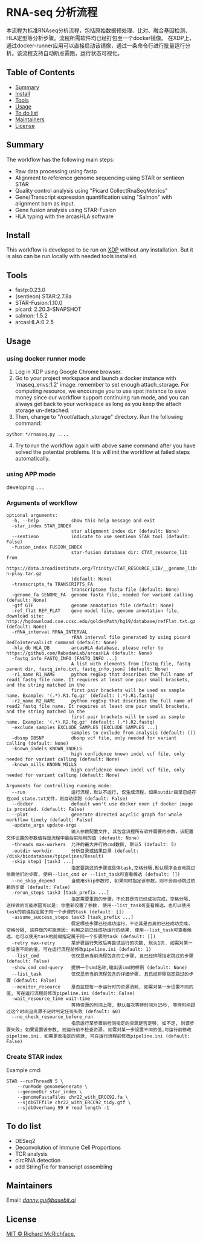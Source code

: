 # RNA-seq 分析流程

本流程为标准RNAseq分析流程，包括原始数据预处理、比对、融合基因检测、HLA定型等分析步骤。流程所需软件均已经打包至一个docker镜像。
在XDP上，通过docker-runner应用可以直接启动该镜像，通过一条命令行进行批量运行分析。该流程支持自动断点需跑，运行状态可视化。

## Table of Contents

- [Summary](#Summary)
- [Install](#install)
- [Tools](#tools)
- [Usage](#usage)
- [To do list](#todolist)
- [Maintainers](#maintainers)
- [License](#license)

## Summary

The workflow has the following main steps:
* Raw data processing using fastp
* Alignment to reference genome sequencing using STAR or sentieon STAR
* Quality control analysis using "Picard CollectRnaSeqMetrics"
* Gene/Transcript expression quantification using "Salmon" with alignment bam as input.
* Gene fusion analysis using STAR-Fusion
* HLA typing with the arcasHLA software

## Install

This workflow is developed to be run on [XDP](https://platform.xdp.basebit.me/user/login) without any installation. But it is also can be run locally with needed tools installed.

## Tools
* fastp:0.23.0
* (sentieon) STAR:2.7.8a
* STAR-Fusion:1.10.0
* picard: 2.20.3-SNAPSHOT
* salmon: 1.5.2
* arcasHLA:0.2.5

## Usage

### using docker runner mode
1. Log in XDP using Google Chrome browser.
2. Go to your project workspace and launch a docker instance with 'rnaseq_envs:1.2' image. remember to set enough attach_storage.
For computing resource, we encourage you to use spot instance to save money since our workflow support continuing run mode,
and you can always get back to your workspace as long as you keep the attach storage un-detached.
3. Then, change to "/root/attach_storage" directory. Run the following command:
```
python */rnaseq.py ....
```
4. Try to run the workflow again with above same command after you have solved the potential problems. It is will init the workflow at failed steps automatically.

### using APP mode
developing ......


### Arguments of workflow
```angular2html
optional arguments:
  -h, --help            show this help message and exit
  -star_index STAR_INDEX
                        star alignment index dir (default: None)
  --sentieon            indicate to use sentieon STAR tool (default: False)
  -fusion_index FUSION_INDEX
                        star-fusion database dir: CTAT_resource_lib from
                        https://data.broadinstitute.org/Trinity/CTAT_RESOURCE_LIB/__genome_libs_StarFv1.10/GRCh37_gencode_v19_CTAT_lib_Mar012021.plug-n-play.tar.gz
                        (default: None)
  -transcripts_fa TRANSCRIPTS_FA
                        transcriptome fasta file (default: None)
  -genome_fa GENOME_FA  genome fasta file, needed for variant calling (default: None)
  -gtf GTF              genome annotation file (default: None)
  -ref_flat REF_FLAT    gene model file, genome annotation file, download site: http://hgdownload.cse.ucsc.edu/goldenPath/hg19/database/refFlat.txt.gz (default: None)
  -rRNA_interval RRNA_INTERVAL
                        rRNA interval file generated by using picard BedToIntervalList command (default: None)
  -hla_db HLA_DB        arcasHLA database, please refer to https://github.com/RabadanLab/arcasHLA (default: None)
  -fastq_info FASTQ_INFO [FASTQ_INFO ...]
                        A list with elements from [fastq file, fastq parent dir, fastq_info.txt, fastq_info.json] (default: None)
  -r1_name R1_NAME      python regExp that describes the full name of read1 fastq file name. It requires at least one pair small brackets, and the string matched in the
                        first pair brackets will be used as sample name. Example: '(.*).R1.fq.gz' (default: (.*).R1.fastq)
  -r2_name R2_NAME      python regExp that describes the full name of read2 fastq file name. It requires at least one pair small brackets, and the string matched in the
                        first pair brackets will be used as sample name. Example: '(.*).R2.fq.gz' (default: (.*).R2.fastq)
  -exclude_samples EXCLUDE_SAMPLES [EXCLUDE_SAMPLES ...]
                        samples to exclude from analysis (default: ())
  -dbsnp DBSNP          dbsnp vcf file, only needed for variant calling (default: None)
  -known_indels KNOWN_INDELS
                        high confidence known indel vcf file, only needed for variant calling (default: None)
  -known_mills KNOWN_MILLS
                        high confidence known indel vcf file, only needed for variant calling (default: None)

Arguments for controlling running mode:
  --run                 运行流程，默认不运行, 仅生成流程，如果outdir目录已经存在cmd_state.txt文件，则自动续跑 (default: False)
  --docker              default won't use docker even if docker image is provided. (default: False)
  --plot                generate directed acyclic graph for whole workflow timely (default: False)
  -update_args update-args
                        输入参数配置文件, 其包含流程所有软件需要的参数，该配置文件设置的参数值将是流程中最后实际用的值 (default: None)
  -threads max-workers  允许的最大并行的cmd数目, 默认5 (default: 5)
  -outdir workdir       分析目录或结果目录 (default: /disk/biodatabase/tpipelines/Result)
  -skip step1 [task3 ...]
                        指定要跳过的步骤或具体task,空格分隔,默认程序会自动跳过依赖他们的步骤, 使用--list_cmd or --list_task可查看候选 (default: [])
  --no_skip_depend      当使用skip参数时, 如果同时指定该参数，则不会自动跳过依赖的步骤 (default: False)
  -rerun_steps task3 [task_prefix ...]
                        指定需要重跑的步骤，不论其是否已经成功完成，空格分隔, 这样做的可能原因可以是: 你重新设置了参数. 使用--list_task可查看候选，也可以使用task的前缀指定属于同一个步骤的task (default: [])
  -assume_success_steps task3 [task_prefix ...]
                        假定哪些步骤已经成功运行，不论其是否真的已经成功完成，空格分隔, 这样做的可能原因: 利用之前已经成功运行的结果. 使用--list_task可查看候选，也可以使用task的前缀指定属于同一个步骤的task (default: [])
  -retry max-retry      某步骤运行失败后再尝试运行的次数, 默认1次. 如需对某一步设置不同的值, 可在运行流程前修改pipeline.ini (default: 1)
  --list_cmd            仅仅显示当前流程包含的主步骤, 且已经排除指定跳过的步骤 (default: False)
  -show_cmd cmd-query   提供一个cmd名称,输出该cmd的样例 (default: None)
  --list_task           仅仅显示当前流程包含的详细步骤, 且已经排除指定跳过的步骤 (default: False)
  --monitor_resource    是否监控每一步运行时的资源消耗, 如需对某一步设置不同的值, 可在运行流程前修改pipeline.ini (default: False)
  -wait_resource_time wait-time
                        等待资源的时间上限, 默认每次等待时间为15秒, 等待时间超过这个时间且资源不足时判定任务失败 (default: 60)
  --no_check_resource_before_run
                        指示运行某步骤前检测指定的资源是否足够, 如不足, 则该步骤失败; 如果设置该参数, 则运行前不检查资源. 如需对某一步设置不同的值,可运行前修改pipeline.ini. 如需更改指定的资源, 可在运行流程前修改pipeline.ini (default: False)

```

### Create STAR index
Example cmd:
```angular2html
STAR --runThreadN 5 \
    --runMode genomeGenerate \
    --genomeDir star_index \
    --genomeFastaFiles chr22_with_ERCC92.fa \
    --sjdbGTFfile chr22_with_ERCC92_tidy.gtf \
    --sjdbOverhang 99 # read length -1
```


## To do list
- DESeq2
- Deconvolution of Immune Cell Proportions
- TCR analysis
- circRNA detection
- add StringTie for transcript assembling

## Maintainers

Email: *danny.gu@basebit.ai*

## License

[MIT © Richard McRichface.](../LICENSE)